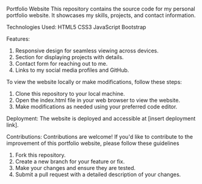 Portfolio Website
This repository contains the source code for my personal portfolio website. It showcases my skills, projects, and contact information.

Technologies Used:
HTML5
CSS3
JavaScript
Bootstrap

Features:
1) Responsive design for seamless viewing across devices.
2) Section for displaying projects with details.
3) Contact form for reaching out to me.
4) Links to my social media profiles and GitHub.

To view the website locally or make modifications, follow these steps:
1) Clone this repository to your local machine.
2) Open the index.html file in your web browser to view the website.
3) Make modifications as needed using your preferred code editor.

Deployment:
The website is deployed and accessible at [insert deployment link].

Contributions:
Contributions are welcome! If you'd like to contribute to the improvement of this portfolio website, please follow these guidelines
1) Fork this repository.
2) Create a new branch for your feature or fix.
3) Make your changes and ensure they are tested.
4) Submit a pull request with a detailed description of your changes.
